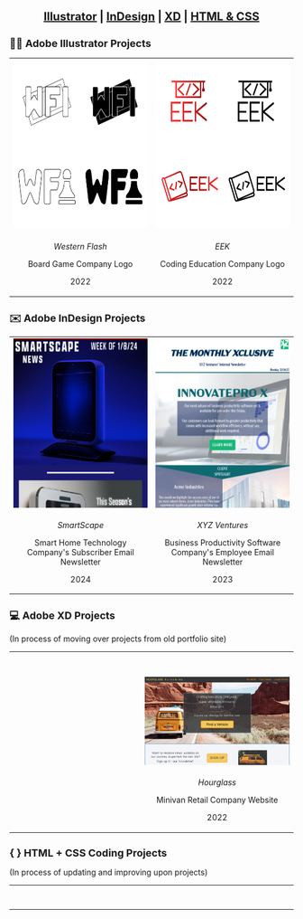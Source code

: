 <h1 style="font-size: 20px" align="center"><a href="https://github.com/RachelMHoffman#AI">Illustrator</a> | <a href="https://github.com/RachelMHoffman#AID">InDesign</a> | <a href="https://github.com/RachelMHoffman#AXD">XD</a> | <a href="https://github.com/RachelMHoffman#HTMLCSS">HTML & CSS</a></h1>

<h2 style="font-size: 18px"><a id="AI">✍🏻 Adobe Illustrator Projects</a></h2>

<table align="center">
  <tr>
    <td align="center" width="300">
      <a href="https://github.com/RachelMHoffman/Illustrator-Logo-Project-WF/blob/main/README.md"><img src="WFI-Logo-Thumbnail.png" width="300" height="300"></a>
    </td>
    <td align="center" width="300">
      <a href="https://github.com/RachelMHoffman/Illustrator-Logo-Project-EEK/blob/main/README.md"><img src="EEK-Logo-Thumbnail.png" width="300" height="300"></a>
    </td>
  </tr>
  <tr>
    <td>
      <p align="center"><i>Western Flash</i></p>
      <p align="center">Board Game Company Logo</p>
      <p align="center">2022</p>
    </td>
    <td>
      <p align="center"><i>EEK</i></p>
      <p align="center">Coding Education Company Logo</p>
      <p align="center">2022</p>
    </td>
  </tr>
</table>

<h2 style="font-size: 18px"><a id="AID">✉️ Adobe InDesign Projects</a></h2>

<table align="center">
  <tr>
    <td align="center" width="300">
      <a href="https://github.com/RachelMHoffman/InDesign-Newsletter-Project-SmartScape/blob/main/README.md"><img src="SmartScape-Thumbnail.png" width="300" height="300"></a>
    </td>
    <td align="center" width="300">
      <a href="https://github.com/RachelMHoffman/InDesign-Newsletter-Project-XYZ/blob/main/README.md"><img src="XYZ-Ventures-Thumbnail.png" width="300" height="300"></a>
    </td>
  </tr>
  <tr>
    <td>
      <p align="center"><i>SmartScape</i></p>
      <p align="center">Smart Home Technology Company's Subscriber Email Newsletter</p>
      <p align="center">2024</p>
    </td>
    <td>
      <p align="center"><i>XYZ Ventures</i></p>
      <p align="center">Business Productivity Software Company's Employee Email Newsletter</p>
      <p align="center">2023</p>
    </td>
  </tr>
</table>

<h2 style="font-size: 18px"><a id="AXD">💻 Adobe XD Projects</a></h2>

(In process of moving over projects from old portfolio site)

<table align="center">
  <tr>
    <td align="center" width="500">
      <a href=""><img src="" width="" height=""></a>
    </td>
    <td align="center" width="500">
      <a href=""><img src="" width="" height=""></a>
    </td>
  </tr>
  <tr>
    <td>
      <p align="center"><i></i></p>
      <p align="center"></p>
      <p align="center"></p>
    </td>
    <td>
      <p align="center"><i></i></p>
      <p align="center"></p>
      <p align="center"></p>
    </td>
  </tr>
  <tr>
    <td align="center" width="500">
      <a href=""><img src="" width="" height=""></a>
    </td>
    <td align="center" width="500">
      <a href="https://github.com/RachelMHoffman/XD-Web-Project-Hourglass/blob/main/README.md"><img src="Hourglass_Thumbnail.png" width="" height=""></a>
    </td>
  </tr>
  <tr>
    <td>
      <p align="center"><i></i></p>
      <p align="center"></p>
      <p align="center"></p>
    </td>
    <td>
      <p align="center"><i>Hourglass</i></p>
      <p align="center">Minivan Retail Company Website</p>
      <p align="center">2022</p>
    </td>
  </tr>
</table>

<h2 style="font-size: 18px"><a id="HTMLCSS">{ } HTML + CSS Coding Projects</a></h2>

(In process of updating and improving upon projects)

<table align="center">
  <tr>
    <td align="center" width="500">
      <a href=""><img src="" width="" height=""></a>
    </td>
    <td align="center" width="500">
      <a href=""><img src="" width="" height=""></a>
    </td>
  </tr>
  <tr>
    <td>
      <p align="center"><i></i></p>
      <p align="center"></p>
      <p align="center"></p>
    </td>
    <td>
      <p align="center"><i></i></p>
      <p align="center"></p>
      <p align="center"></p>
    </td>
  </tr>
</table>

